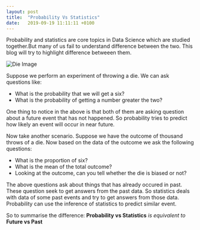 ```yaml
---
layout: post
title:  "Probability Vs Statistics"
date:   2019-09-19 11:11:11 +0100
---
```

Probability and statistics are core topics in Data Science which are studied together.But many of us fail to understand difference between the two. This blog will try to highlight difference betweeen them.

![Die Image](https://previews.123rf.com/images/jackethead/jackethead1112/jackethead111200009/11675115-close-up-of-a-single-die-rolling-six-.jpg "Throwing a die experiment")

Suppose we perform an experiment of throwing a die. We can ask questions like: 

* What is the probability that we will get a six?
* What is the probability of getting a number greater the two?

One thing to notice in the above is that both of them are asking question about a future event that has not happened. So probability tries to predict how likely an event will occur in near future.

Now take another scenario. Suppose we have the outcome of thousand throws of a die. Now based on the data of the outcome we ask the following questions:

* What is the proportion of six?
* What is the mean of the total outcome?
* Looking at the outcome, can you tell whether the die is biased or not?

The above questions ask about things that has already occured in past. These question seek to get answers from the past data. So statistics deals with data of some past events and try to get answers from those data. Probability can use the inference of statistics to predict similar event.

So to summarise the difference: **Probability vs Statistics** *is equivalent to* **Future vs Past**


